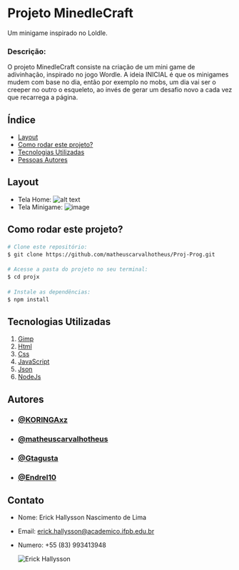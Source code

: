 # Projeto MinedleCraft
Um minigame inspirado no Loldle.

### Descrição:

O projeto MinedleCraft consiste na criação de um mini game de adivinhação, inspirado no jogo Wordle. A ideia INICIAL é que os minigames mudem com base no dia, então por exemplo no mobs, um dia vai ser o creeper no outro o esqueleto, ao invés de gerar um desafio novo a cada vez que recarrega a página.

## Índice

- <a href= "#layout">Layout</a>
- <a href= "#rodar">Como rodar este projeto? </a>
- <a href= "#tecnologias">Tecnologias Utilizadas </a>
- <a href= "#autores">Pessoas Autores </a>

## Layout

- Tela Home:
![![![alt text](image-1.png)](image-1.png)](image.png)
- Tela Minigame:
![image](https://github.com/user-attachments/assets/c95013f2-ba83-4aef-b031-de6898fabb2f)

## Como rodar este projeto?

```bash
# Clone este repositório:
$ git clone https://github.com/matheuscarvalhotheus/Proj-Prog.git

# Acesse a pasta do projeto no seu terminal:
$ cd projx

# Instale as dependências:
$ npm install
```

## Tecnologias Utilizadas

1. [Gimp](https://www.gimp.org/)
2. [Html](https://developer.mozilla.org/pt-BR/docs/Web/HTML)
3. [Css](https://developer.mozilla.org/pt-BR/docs/Web/CSS)
4. [JavaScript](https://developer.mozilla.org/pt-BR/docs/Web/JavaScript)
5. [Json](https://www.json.org/json-pt.html)
6. [NodeJs](https://nodejs.org/pt)

## Autores

- ### [@KORINGAxz](https://github.com/KORINGAxz)
- ### [@matheuscarvalhotheus](https://github.com/matheuscarvalhotheus)
- ### [@Gtagusta](https://github.com/Gtagusta)
- ### [@Endrel10](https://github.com/Endrel10)
  
## Contato

- Nome: Erick Hallysson Nascimento de Lima 
- Email: erick.hallysson@academico.ifpb.edu.br
- Numero: +55 (83) 993413948

    <img style="width:150px" src="destroçado.png" alt="Erick Hallysson">
